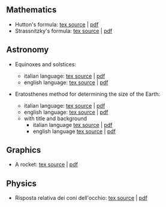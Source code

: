 ## Mathematics

* Hutton's formula: [tex source](https://github.com/ulaulaman/tikzdraw/blob/master/hutton_formula.tex) | [pdf](https://github.com/ulaulaman/tikzdraw/blob/master/pdf/hutton_formula.pdf)
* Strassnitzky's formula: [tex source](https://github.com/ulaulaman/tikzdraw/blob/master/strassnitzky_formula.tex) | [pdf](https://github.com/ulaulaman/tikzdraw/blob/master/pdf/strassnitzky_formula.pdf)

## Astronomy

* Equinoxes and solstices:
  * italian language: [tex source](https://github.com/ulaulaman/tikzdraw/blob/master/equinox_solstice-it.tex) | [pdf](https://github.com/ulaulaman/tikzdraw/blob/master/pdf/equinozi_solstizi.pdf)
  * english language: [tex source](https://github.com/ulaulaman/tikzdraw/blob/master/equinox_solstice-en.tex) | [pdf](https://github.com/ulaulaman/tikzdraw/blob/master/pdf/equinoxes_solstices.pdf)
  
* Eratosthenes method for determining the size of the Earth:
  * italian language: [tex source](https://github.com/ulaulaman/tikzdraw/blob/master/eratosthenes-it.tex) | [pdf](https://github.com/ulaulaman/tikzdraw/blob/master/pdf/eratosthenes-it.pdf)
  * english language: [tex source](https://github.com/ulaulaman/tikzdraw/blob/master/eratosthenes-en.tex) | [pdf](https://github.com/ulaulaman/tikzdraw/blob/master/pdf/eratosthenes-en.pdf)
  * with title and background
    * italian language [tex source](https://github.com/ulaulaman/tikzdraw/blob/master/eratosthenes-infographic-it.tex) | [pdf](https://github.com/ulaulaman/tikzdraw/blob/master/pdf/eratosthenes-infographic-it.pdf)
    * english language [tex source](https://github.com/ulaulaman/tikzdraw/blob/master/eratosthenes-infographic-en.tex) | [pdf](https://github.com/ulaulaman/tikzdraw/blob/master/pdf/eratosthenes-infographic-en.pdf)

## Graphics

* A rocket: [tex source](https://github.com/ulaulaman/tikzdraw/blob/master/rocket.tex) | [pdf](https://github.com/ulaulaman/tikzdraw/blob/master/pdf/rocket.pdf)

## Physics

* Risposta relativa dei coni dell'occhio: [tex source](https://github.com/ulaulaman/tikzdraw/blob/master/risposta_coni.tex) | [pdf](https://github.com/ulaulaman/tikzdraw/blob/master/pdf/risposta_coni.pdf)
